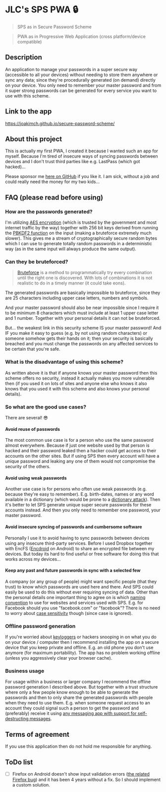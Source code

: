 
# JLC's SPS PWA :lock:

> SPS as in Secure Password Scheme

> PWA as in Progressive Web Application (cross platform/device compatible)

## Description

An application to manage your passwords in a super secure way (accessible to all your devices) without needing to store them anywhere or sync any data; since they're procedurally generated (on demand) directly on your device. You only need to remember your master password and from it super strong passwords can be generated for every service you want to use with this scheme.

## Link to the app

https://joakimch.github.io/secure-password-scheme/

## About this project

This is actually my first PWA, I created it because I wanted such an app for myself. Because I'm tired of insecure ways of syncing passwords between devices and I don't trust third parties like e.g. LastPass (which got hacked)...

Please sponsor me [here on GitHub](https://github.com/sponsors/joakimch) if you like it. I am sick, without a job and could really need the money for my two kids...

## FAQ (please read before using)

### How are the passwords generated?

I'm utilizing [AES encryption](https://en.wikipedia.org/wiki/Advanced_Encryption_Standard) (which is trusted by the government and most internet traffic by the way) together with 256 bit keys derived from running the [PBKDF2 function](https://en.wikipedia.org/wiki/PBKDF2) on the input (making a bruteforce extremely much slower). This gives me a stream of cryptographically secure random bytes which I can use to generate totally random passwords in a deterministic way (as in the same input will always produce the same output).

### Can they be bruteforced?

> [Bruteforce](https://en.wikipedia.org/wiki/Brute-force_attack) is a method to programmatically try every combination until the right one is discovered. With lots of combinations it is not realistic to do in a timely manner (it could take eons).

The generated passwords are basically impossible to bruteforce, since they are 25 characters including upper case letters, numbers and symbols.

And your master password should also be near impossible since I require it to be minimum 8 characters which must include at least 1 upper case letter and 1 number. Together with your personal details it can not be bruteforced.

But... the weakest link in this security scheme IS your master password! And IF you make it easy to guess (e.g. by not using random characters) or someone somehow gets their hands on it; then your security is basically breached and you must change the passwords on any affected services to be certain that you're safe.

### What is the disadvantage of using this scheme?

As written above it is that if anyone knows your master password then this scheme offers no security, instead it actually makes you more vulnerable then (if you used it on lots of sites and anyone else who knows it also knows that you used it with this scheme and also knows your personal details).

### So what are the good use cases?

There are several! :sunglasses:

#### Avoid reuse of passwords

The most common use case is for a person who use the same password almost everywhere. Because if just one website used by that person is hacked and their password leaked then a hacker could get access to their accounts on the other sites. But if using SPS then every account will have a unique password and leaking any one of them would not compromise the security of the others.

#### Avoid using weak passwords

Another use case is for persons who often use weak passwords (e.g. because they're easy to remember). E.g. birth-dates, names or any word available in a dictionary (which would be prone to a [dictionary attack](https://en.wikipedia.org/wiki/Dictionary_attack)). Then it's better to let SPS generate unique super secure passwords for these accounts instead. And then you only need to remember one password, your master password.

#### Avoid insecure syncing of passwords and cumbersome software

Personally I use it to avoid having to sync passwords between devices using any insecure third-party services. Before I used Dropbox together with EncFS ([Encdroid](https://github.com/mrpdaemon/encdroid) on Android) to share an encrypted file between my devices. But today its hard to find useful or free software for doing this that works across my devices...

#### Keep any past and future passwords in sync with a selected few

A company (or any group of people) might want specific people (that they trust) to know which passwords are used here and there. And SPS could easily be used to do this without ever requiring syncing of data. Other than the personal details one important thing to agree on is which [naming convention](https://en.wikipedia.org/wiki/Naming_convention) to use for websites and services used with SPS. E.g. for Facebook should you use "facebook.com" or "facebook"? There is no need to worry about [case sensitivity](https://en.wikipedia.org/wiki/Case_sensitivity) though (since case is ignored).

### Offline password generation

If you're worried about [keyloggers](https://en.wikipedia.org/wiki/Keystroke_logging) or hackers snooping in on what you do on your device / computer then I recommend installing the app on a secure device that you keep private and offline. E.g. an old phone you don't use anymore (for maximum portability). The app has no problem working offline (unless you aggressively clear your browser cache).

### Business usage

For usage within a business or larger company I recommend the offline password generation I described above. But together with a trust structure where only a few people know enough to be able to generate the passwords and then to only share the generated passwords with people when they need to use them. E.g. when someone request access to an account they could signal such a person to get the password and (preferably) receive it using [any messaging app with support for self-destructing messages](https://www.popsci.com/send-self-destructing-messages/).

## Terms of agreement

If you use this application then do not hold me responsible for anything.

## ToDo list

- [ ] Firefox on Android doesn't show input validation errors ([the related Firefox bug](https://bugzilla.mozilla.org/show_bug.cgi?id=1510450)) and it has been 4 years without a fix. So I should implement a custom solution.
